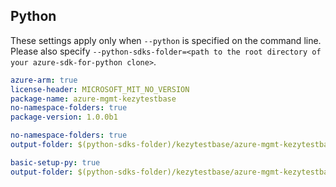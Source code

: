 ## Python

These settings apply only when `--python` is specified on the command line.
Please also specify `--python-sdks-folder=<path to the root directory of your azure-sdk-for-python clone>`.

``` yaml $(python)
azure-arm: true
license-header: MICROSOFT_MIT_NO_VERSION
package-name: azure-mgmt-kezytestbase
no-namespace-folders: true
package-version: 1.0.0b1
```

``` yaml $(python-mode) == 'update'
no-namespace-folders: true
output-folder: $(python-sdks-folder)/kezytestbase/azure-mgmt-kezytestbase/azure/mgmt/kezytestbase
```
``` yaml $(python-mode) == 'create'
basic-setup-py: true
output-folder: $(python-sdks-folder)/kezytestbase/azure-mgmt-kezytestbase
```
